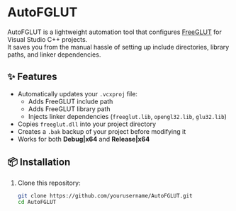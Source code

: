 # AutoFGLUT

AutoFGLUT is a lightweight automation tool that configures [FreeGLUT](https://www.transmissionzero.co.uk/software/freeglut-devel/) for Visual Studio C++ projects.  
It saves you from the manual hassle of setting up include directories, library paths, and linker dependencies.

## ✨ Features
- Automatically updates your `.vcxproj` file:
  - Adds FreeGLUT include path
  - Adds FreeGLUT library path
  - Injects linker dependencies (`freeglut.lib`, `opengl32.lib`, `glu32.lib`)
- Copies `freeglut.dll` into your project directory
- Creates a `.bak` backup of your project before modifying it
- Works for both **Debug|x64** and **Release|x64**

## 📦 Installation
1. Clone this repository:
   ```bash
   git clone https://github.com/yourusername/AutoFGLUT.git
   cd AutoFGLUT
